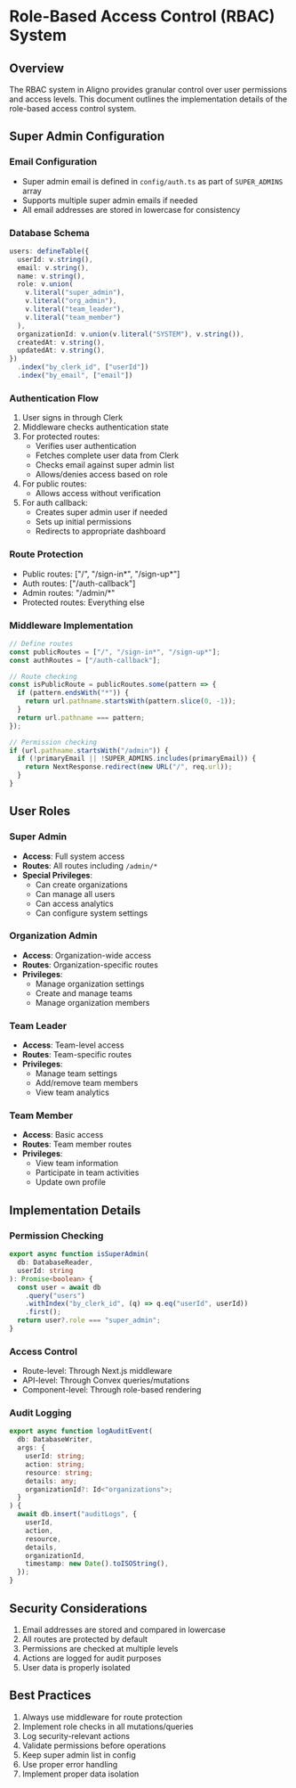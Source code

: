 # Role-Based Access Control (RBAC) System

## Overview
The RBAC system in Aligno provides granular control over user permissions and access levels. This document outlines the implementation details of the role-based access control system.

## Super Admin Configuration

### Email Configuration
- Super admin email is defined in `config/auth.ts` as part of `SUPER_ADMINS` array
- Supports multiple super admin emails if needed
- All email addresses are stored in lowercase for consistency

### Database Schema
```typescript
users: defineTable({
  userId: v.string(),
  email: v.string(),
  name: v.string(),
  role: v.union(
    v.literal("super_admin"),
    v.literal("org_admin"),
    v.literal("team_leader"),
    v.literal("team_member")
  ),
  organizationId: v.union(v.literal("SYSTEM"), v.string()),
  createdAt: v.string(),
  updatedAt: v.string(),
})
  .index("by_clerk_id", ["userId"])
  .index("by_email", ["email"])
```

### Authentication Flow
1. User signs in through Clerk
2. Middleware checks authentication state
3. For protected routes:
   - Verifies user authentication
   - Fetches complete user data from Clerk
   - Checks email against super admin list
   - Allows/denies access based on role
4. For public routes:
   - Allows access without verification
5. For auth callback:
   - Creates super admin user if needed
   - Sets up initial permissions
   - Redirects to appropriate dashboard

### Route Protection
- Public routes: ["/", "/sign-in*", "/sign-up*"]
- Auth routes: ["/auth-callback"]
- Admin routes: "/admin/*"
- Protected routes: Everything else

### Middleware Implementation
```typescript
// Define routes
const publicRoutes = ["/", "/sign-in*", "/sign-up*"];
const authRoutes = ["/auth-callback"];

// Route checking
const isPublicRoute = publicRoutes.some(pattern => {
  if (pattern.endsWith("*")) {
    return url.pathname.startsWith(pattern.slice(0, -1));
  }
  return url.pathname === pattern;
});

// Permission checking
if (url.pathname.startsWith("/admin")) {
  if (!primaryEmail || !SUPER_ADMINS.includes(primaryEmail)) {
    return NextResponse.redirect(new URL("/", req.url));
  }
}
```

## User Roles

### Super Admin
- **Access**: Full system access
- **Routes**: All routes including `/admin/*`
- **Special Privileges**: 
  - Can create organizations
  - Can manage all users
  - Can access analytics
  - Can configure system settings

### Organization Admin
- **Access**: Organization-wide access
- **Routes**: Organization-specific routes
- **Privileges**:
  - Manage organization settings
  - Create and manage teams
  - Manage organization members

### Team Leader
- **Access**: Team-level access
- **Routes**: Team-specific routes
- **Privileges**:
  - Manage team settings
  - Add/remove team members
  - View team analytics

### Team Member
- **Access**: Basic access
- **Routes**: Team member routes
- **Privileges**:
  - View team information
  - Participate in team activities
  - Update own profile

## Implementation Details

### Permission Checking
```typescript
export async function isSuperAdmin(
  db: DatabaseReader,
  userId: string
): Promise<boolean> {
  const user = await db
    .query("users")
    .withIndex("by_clerk_id", (q) => q.eq("userId", userId))
    .first();
  return user?.role === "super_admin";
}
```

### Access Control
- Route-level: Through Next.js middleware
- API-level: Through Convex queries/mutations
- Component-level: Through role-based rendering

### Audit Logging
```typescript
export async function logAuditEvent(
  db: DatabaseWriter,
  args: {
    userId: string;
    action: string;
    resource: string;
    details: any;
    organizationId?: Id<"organizations">;
  }
) {
  await db.insert("auditLogs", {
    userId,
    action,
    resource,
    details,
    organizationId,
    timestamp: new Date().toISOString(),
  });
}
```

## Security Considerations
1. Email addresses are stored and compared in lowercase
2. All routes are protected by default
3. Permissions are checked at multiple levels
4. Actions are logged for audit purposes
5. User data is properly isolated

## Best Practices
1. Always use middleware for route protection
2. Implement role checks in all mutations/queries
3. Log security-relevant actions
4. Validate permissions before operations
5. Keep super admin list in config
6. Use proper error handling
7. Implement proper data isolation